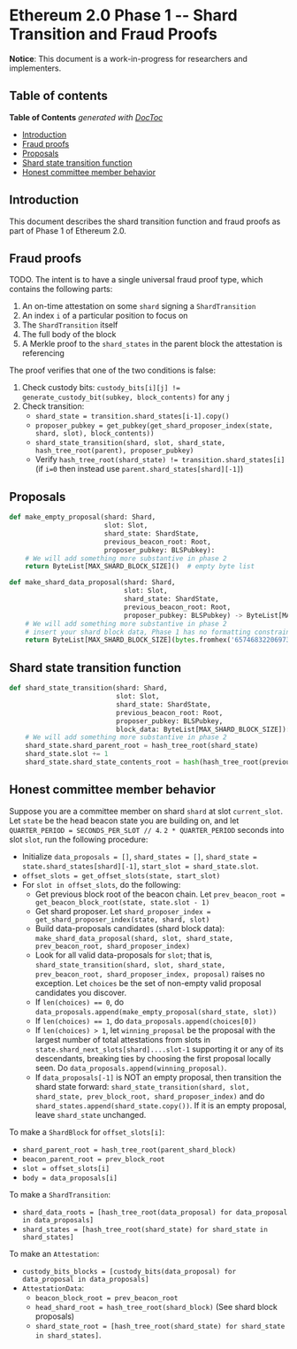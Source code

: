 # Ethereum 2.0 Phase 1 -- Shard Transition and Fraud Proofs

**Notice**: This document is a work-in-progress for researchers and implementers.

## Table of contents

<!-- START doctoc generated TOC please keep comment here to allow auto update -->
<!-- DON'T EDIT THIS SECTION, INSTEAD RE-RUN doctoc TO UPDATE -->
**Table of Contents**  *generated with [DocToc](https://github.com/thlorenz/doctoc)*

- [Introduction](#introduction)
- [Fraud proofs](#fraud-proofs)
- [Proposals](#proposals)
- [Shard state transition function](#shard-state-transition-function)
- [Honest committee member behavior](#honest-committee-member-behavior)

<!-- END doctoc generated TOC please keep comment here to allow auto update -->

## Introduction

This document describes the shard transition function and fraud proofs as part of Phase 1 of Ethereum 2.0.

## Fraud proofs

TODO. The intent is to have a single universal fraud proof type, which contains the following parts:

1. An on-time attestation on some `shard` signing a `ShardTransition`
2. An index `i` of a particular position to focus on
3. The `ShardTransition` itself
4. The full body of the block
5. A Merkle proof to the `shard_states` in the parent block the attestation is referencing

The proof verifies that one of the two conditions is false:

1. Check custody bits: `custody_bits[i][j] != generate_custody_bit(subkey, block_contents)` for any `j`
2. Check transition:
    * `shard_state = transition.shard_states[i-1].copy()`
    * `proposer_pubkey = get_pubkey(get_shard_proposer_index(state, shard, slot), block_contents))`
    * `shard_state_transition(shard, slot, shard_state, hash_tree_root(parent), proposer_pubkey)`
    * Verify `hash_tree_root(shard_state) != transition.shard_states[i]` (if `i=0` then instead use `parent.shard_states[shard][-1]`)

## Proposals

```python
def make_empty_proposal(shard: Shard,
                        slot: Slot,
                        shard_state: ShardState,
                        previous_beacon_root: Root,
                        proposer_pubkey: BLSPubkey):
    # We will add something more substantive in phase 2
    return ByteList[MAX_SHARD_BLOCK_SIZE]()  # empty byte list
```

```python
def make_shard_data_proposal(shard: Shard,
                             slot: Slot,
                             shard_state: ShardState,
                             previous_beacon_root: Root,
                             proposer_pubkey: BLSPubkey) -> ByteList[MAX_SHARD_BLOCK_SIZE]:
    # We will add something more substantive in phase 2
    # insert your shard block data, Phase 1 has no formatting constraints.
    return ByteList[MAX_SHARD_BLOCK_SIZE](bytes.fromhex('65746832206973206d6f6e6579'))
```

## Shard state transition function

```python
def shard_state_transition(shard: Shard,
                           slot: Slot,
                           shard_state: ShardState,
                           previous_beacon_root: Root,
                           proposer_pubkey: BLSPubkey,
                           block_data: ByteList[MAX_SHARD_BLOCK_SIZE]):
    # We will add something more substantive in phase 2
    shard_state.shard_parent_root = hash_tree_root(shard_state)
    shard_state.slot += 1
    shard_state.shard_state_contents_root = hash(hash_tree_root(previous_beacon_root) + hash_tree_root(block_data))
```

## Honest committee member behavior

Suppose you are a committee member on shard `shard` at slot `current_slot`. Let `state` be the head beacon state you are building on, and let `QUARTER_PERIOD = SECONDS_PER_SLOT // 4`. `2 * QUARTER_PERIOD` seconds into slot `slot`, run the following procedure:

* Initialize `data_proposals = []`, `shard_states = []`, `shard_state = state.shard_states[shard][-1]`, `start_slot = shard_state.slot`.
* `offset_slots = get_offset_slots(state, start_slot)`
* For `slot in offset_slots`, do the following:
    * Get previous block root of the beacon chain. Let `prev_beacon_root = get_beacon_block_root(state, state.slot - 1)`
    * Get shard proposer. Let `shard_proposer_index = get_shard_proposer_index(state, shard, slot)`
    * Build data-proposals candidates (shard block data): `make_shard_data_proposal(shard, slot, shard_state, prev_beacon_root, shard_proposer_index)`
    * Look for all valid data-proposals for `slot`; that is, `shard_state_transition(shard, slot, shard_state, prev_beacon_root, shard_proposer_index, proposal)` raises no exception.
      Let `choices` be the set of non-empty valid proposal candidates you discover.
    * If `len(choices) == 0`, do `data_proposals.append(make_empty_proposal(shard_state, slot))`
    * If `len(choices) == 1`, do `data_proposals.append(choices[0])`
    * If `len(choices) > 1`, let `winning_proposal` be the proposal with the largest number of total attestations from 
      slots in `state.shard_next_slots[shard]....slot-1` supporting it or any of its descendants,
      breaking ties by choosing the first proposal locally seen. Do `data_proposals.append(winning_proposal)`.
    * If `data_proposals[-1]` is NOT an empty proposal, then transition the shard state forward: 
     `shard_state_transition(shard, slot, shard_state, prev_block_root, shard_proposer_index)` and do `shard_states.append(shard_state.copy())`.
      If it is an empty proposal, leave `shard_state` unchanged.

To make a `ShardBlock` for `offset_slots[i]`:
 * `shard_parent_root = hash_tree_root(parent_shard_block)`
 * `beacon_parent_root = prev_block_root`
 * `slot = offset_slots[i]`
 * `body = data_proposals[i]`

To make a `ShardTransition`:
 * `shard_data_roots = [hash_tree_root(data_proposal) for data_proposal in data_proposals]`
 * `shard_states = [hash_tree_root(shard_state) for shard_state in shard_states]`

To make an `Attestation`:
 * `custody_bits_blocks = [custody_bits(data_proposal) for data_proposal in data_proposals]`
 * `AttestationData`:
    * `beacon_block_root = prev_beacon_root`
    * `head_shard_root = hash_tree_root(shard_block)`  (See shard block proposals)
    * `shard_state_root = [hash_tree_root(shard_state) for shard_state in shard_states]`.

